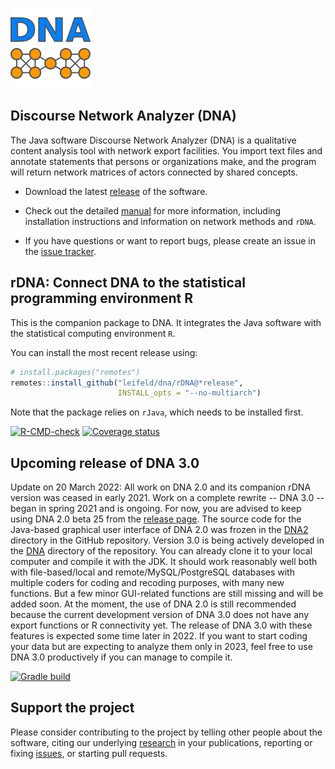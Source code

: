 ![](./dna/src/main/resources/icons/dna128.png)

## Discourse Network Analyzer (DNA)

The Java software Discourse Network Analyzer (DNA) is a qualitative content analysis tool with network export facilities. You import text files and annotate statements that persons or organizations make, and the program will return network matrices of actors connected by shared concepts.

- Download the latest [release](https://github.com/leifeld/dna/releases) of the software.

- Check out the detailed [manual](https://github.com/leifeld/dna/releases/download/v2.0-beta.24/dna-manual.pdf) for more information, including installation instructions and information on network methods and `rDNA`.

- If you have questions or want to report bugs, please create an issue in the [issue tracker](https://github.com/leifeld/dna/issues).

## rDNA: Connect DNA to the statistical programming environment R

This is the companion package to DNA. It integrates the Java software with the statistical computing environment `R`.

You can install the most recent release using:

``` r
# install.packages("remotes")
remotes::install_github("leifeld/dna/rDNA@*release",
                        INSTALL_opts = "--no-multiarch")
```

Note that the package relies on `rJava`, which needs to be installed first.

[![R-CMD-check](https://github.com/leifeld/dna/workflows/make/badge.svg)](https://github.com/leifeld/dna/actions) [![Coverage status](https://codecov.io/gh/leifeld/dna/branch/master/graph/badge.svg)](https://codecov.io/github/leifeld/dna?branch=master)

## Upcoming release of DNA 3.0

Update on 20 March 2022: All work on DNA 2.0 and its companion rDNA version was ceased in early 2021. Work on a complete rewrite -- DNA 3.0 -- began in spring 2021 and is ongoing. For now, you are advised to keep using DNA 2.0 beta 25 from the [release page](https://github.com/leifeld/dna/releases/tag/v2.0-beta.25). The source code for the Java-based graphical user interface of DNA 2.0 was frozen in the [DNA2](https://github.com/leifeld/dna/tree/master/DNA2) directory in the GitHub repository. Version 3.0 is being actively developed in the [DNA](https://github.com/leifeld/dna/tree/master/DNA) directory of the repository. You can already clone it to your local computer and compile it with the JDK. It should work reasonably well both with file-based/local and remote/MySQL/PostgreSQL databases with multiple coders for coding and recoding purposes, with many new functions. But a few minor GUI-related functions are still missing and will be added soon. At the moment, the use of DNA 2.0 is still recommended because the current development version of DNA 3.0 does not have any export functions or R connectivity yet. The release of DNA 3.0 with these features is expected some time later in 2022. If you want to start coding your data but are expecting to analyze them only in 2023, feel free to use DNA 3.0 productively if you can manage to compile it.

[![Gradle build](https://github.com/leifeld/dna/actions/workflows/gradle.yml/badge.svg)](https://github.com/leifeld/dna/actions/workflows/gradle.yml)

## Support the project

Please consider contributing to the project by telling other people about the software, citing our underlying [research](https://www.philipleifeld.com/publications) in your publications, reporting or fixing [issues](https://github.com/leifeld/issues), or starting pull requests.
